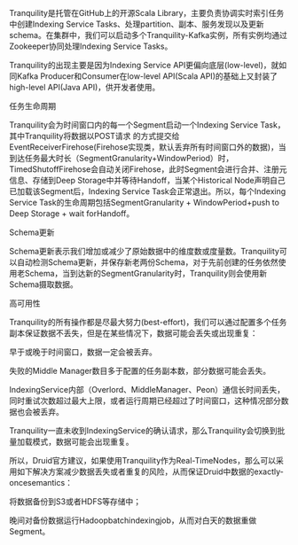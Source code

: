 Tranquility是托管在GitHub上的开源Scala Library，主要负责协调实时索引任务中创建Indexing Service Tasks、处理partition、副本、服务发现以及更新schema。在集群中，我们可以启动多个Tranquility-Kafka实例，所有实例均通过Zookeeper协同处理Indexing Service Tasks。



Tranquility的出现主要是因为Indexing Service API更偏向底层\(low-level\)，就如同Kafka Producer和Consumer在low-level API\(Scala API\)的基础上又封装了high-level API\(Java API\)，供开发者使用。



任务生命周期



Tranquility会为时间窗口内的每一个Segment启动一个Indexing Service Task，其中Tranquility将数据以POST请求 的方式提交给EventReceiverFirehose\(Firehose实现类，默认丢弃所有时间窗口外的数据\)，当到达任务最大时长（SegmentGranularity+WindowPeriod）时，TimedShutoffFirehose会自动关闭Firehose，此时Segment会进行合并、注册元信息、存储到Deep Storage中并等待Handoff，当某个Historical Node声明自己已加载该Segment后，Indexing Service Task会正常退出。所以，每个Indexing Service Task的生命周期包括SegmentGranularity + WindowPeriod+push to Deep Storage + wait forHandoff。



Schema更新 

Schema更新表示我们增加或减少了原始数据中的维度数或度量数。Tranquility可以自动检测Schema更新，并保存新老两份Schema，对于先前创建的任务依然使用老Schema，当到达新的SegmentGranularity时，Tranquility则会使用新Schema摄取数据。



高可用性 

Tranquility的所有操作都是尽最大努力\(best-effort\)，我们可以通过配置多个任务副本保证数据不丢失，但是在某些情况下，数据可能会丢失或出现重复：



早于或晚于时间窗口，数据一定会被丢弃。



失败的Middle Manager数目多于配置的任务副本数，部分数据可能会丢失。



IndexingService内部（Overlord、MiddleManager、Peon）通信长时间丢失，同时重试次数超过最大上限，或者运行周期已经超过了时间窗口，这种情况部分数据也会被丢弃。



Tranquility一直未收到IndexingService的确认请求，那么Tranquility会切换到批量加载模式，数据可能会出现重复。



所以，Druid官方建议，如果使用Tranquility作为Real-TimeNodes，那么可以采用如下解决方案减少数据丢失或者重复的风险，从而保证Druid中数据的exactly-oncesemantics：



将数据备份到S3或者HDFS等存储中；



晚间对备份数据运行Hadoopbatchindexingjob，从而对白天的数据重做Segment。



